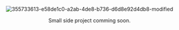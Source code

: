 <div align="center">
  
![355733613-e58de1c0-a2ab-4de8-b736-d6d8e92d4db8-modified](https://github.com/user-attachments/assets/e08a2d55-77f4-4e85-bf30-cdded6134769)

Small side project comming soon. 

</div>
